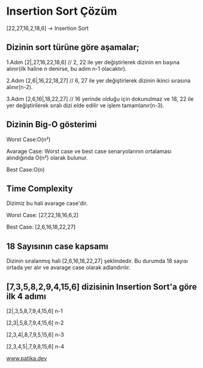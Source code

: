 # Insertion Sort Çözüm

[22,27,16,2,18,6] -> Insertion Sort

## Dizinin sort türüne göre aşamalar;

1.Adım [2|,27,16,22,18,6] // 2, 22 ile yer değiştirlerek dizinin en başına alınır(ilk haline n denirse, bu adım n-1 olacaktır).

2.Adım [2,6|,16,22,18,27] // 6, 27 ile yer değiştirlerek dizinin ikinci sırasına alınır(n-2).

3.Adım [2,6,16|,18,22,27] // 16 yerinde olduğu için dokunulmaz ve 18, 22 ile yer değiştirilerek sıralı dizi elde edilir ve işlem tamamlanır(n-3).

## Dizinin Big-O gösterimi 

Worst Case:O(n²)

Avarage Case: Worst case ve best case senaryolarının ortalaması alındığında O(n²) olarak bulunur.

Best Case:O(n)

## Time Complexity

Dizimiz bu hali avarage case'dir.

Worst Case: [27,22,18,16,6,2]

Best Case: [2,6,16,18,22,27]

## 18 Sayısının case kapsamı

Dizinin sıralanmış hali [2,6,16,18,22,27] şeklindedir. Bu durumda 18 sayısı ortada yer alır ve avarage case olarak adlandırılır.

## [7,3,5,8,2,9,4,15,6] dizisinin Insertion Sort'a göre ilk 4 adımı

[2|,3,5,8,7,9,4,15,6] n-1

[2,3|,5,8,7,9,4,15,6] n-2

[2,3,4|,8,7,9,5,15,6] n-3

[2,3,4,5|,7,9,8,15,6] n-4

www.patika.dev
